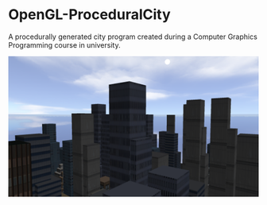 # OpenGL-ProceduralCity
A procedurally generated city program created during a Computer Graphics Programming course in university.

![Image of City](media/pic1.png)
